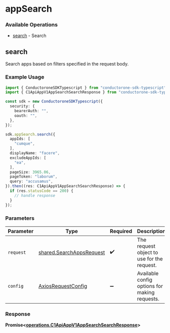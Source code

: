 # appSearch

### Available Operations

* [search](#search) - Search

## search

Search apps based on filters specified in the request body.

### Example Usage

```typescript
import { ConductoroneSDKTypescript } from "conductorone-sdk-typescript";
import { C1ApiAppV1AppSearchSearchResponse } from "conductorone-sdk-typescript/dist/sdk/models/operations";

const sdk = new ConductoroneSDKTypescript({
  security: {
    bearerAuth: "",
    oauth: "",
  },
});

sdk.appSearch.search({
  appIds: [
    "cumque",
  ],
  displayName: "facere",
  excludeAppIds: [
    "ea",
  ],
  pageSize: 3965.06,
  pageToken: "laborum",
  query: "accusamus",
}).then((res: C1ApiAppV1AppSearchSearchResponse) => {
  if (res.statusCode == 200) {
    // handle response
  }
});
```

### Parameters

| Parameter                                                            | Type                                                                 | Required                                                             | Description                                                          |
| -------------------------------------------------------------------- | -------------------------------------------------------------------- | -------------------------------------------------------------------- | -------------------------------------------------------------------- |
| `request`                                                            | [shared.SearchAppsRequest](../../models/shared/searchappsrequest.md) | :heavy_check_mark:                                                   | The request object to use for the request.                           |
| `config`                                                             | [AxiosRequestConfig](https://axios-http.com/docs/req_config)         | :heavy_minus_sign:                                                   | Available config options for making requests.                        |


### Response

**Promise<[operations.C1ApiAppV1AppSearchSearchResponse](../../models/operations/c1apiappv1appsearchsearchresponse.md)>**

